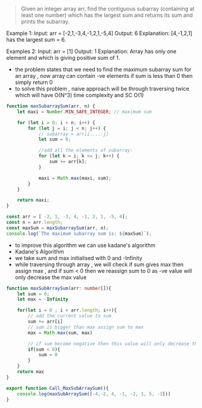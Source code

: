 > Given an integer array arr, find the contiguous subarray (containing at least one number) which has the largest sum and returns its sum and prints the subarray.

Example 1:
Input: arr = [-2,1,-3,4,-1,2,1,-5,4] 
Output: 6 
Explanation: [4,-1,2,1] has the largest sum = 6. 

Examples 2: 
Input: arr = [1] 
Output: 1 
Explanation: Array has only one element and which is giving positive sum of 1. 

- the problem states that we need to find the maximum subarray sum for an array , now array can contain -ve elements if sum is less than 0 then simply return 0
- to solve this problem , naive approach will be through traversing twice which will have O(N^3) time complexity and SC O(1)
```js
function maxSubarraySum(arr, n) {
    let maxi = Number.MIN_SAFE_INTEGER; // maximum sum

    for (let i = 0; i < n; i++) {
        for (let j = i; j < n; j++) {
            // subarray = arr[i.....j]
            let sum = 0;

            //add all the elements of subarray:
            for (let k = i; k <= j; k++) {
                sum += arr[k];
            }

            maxi = Math.max(maxi, sum);
        }
    }

    return maxi;
}

const arr = [ -2, 1, -3, 4, -1, 2, 1, -5, 4];
const n = arr.length;
const maxSum = maxSubarraySum(arr, n);
console.log(`The maximum subarray sum is: ${maxSum}`);

```
- to improve this algorithm we can use kadane's algorithm
- Kadane's Algorithm
- we take sum and max initialised with 0 and -Infinity
- while traversing through array , we will check if sum gives max then assign max , and if sum < 0 then we reassign sum to 0 as -ve value will only decrease the max value 

```ts
function maxSubArraySum(arr: number[]){
    let sum = 0;
    let max = -Infinity

    for(let i = 0 ; i < arr.length; i++){
        // add the current value to sum
        sum += arr[i]
        // sum is bigger than max assign sum to max
        max = Math.max(sum, max)

        // if sum become negative then this value will only decrease the value 
        if(sum < 0){
            sum = 0
        }
    }
    return max
}

export function Call_MaxSubArraySum(){
    console.log(maxSubArraySum([-4,-2, 4, -1, -2, 1, 5, -3]))
}
```
